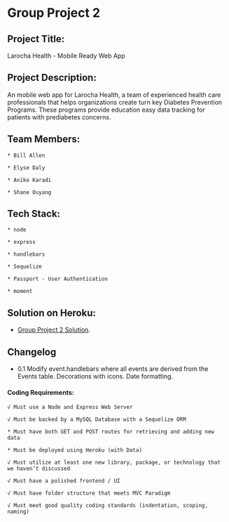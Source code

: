 # Group Project 2

## Project Title:
Larocha Health - Mobile Ready Web App

## Project Description:

An mobile web app for Larocha Health, a team of experienced health care professionals that helps organizations 
create turn key Diabetes Prevention Programs. These programs provide education easy data tracking for patients 
with prediabetes concerns.
	
## Team Members:
	
	* Bill Allen

	* Elyse Daly

	* Aniko Karadi

	* Shane Ouyang

## Tech Stack:

	* node

	* express

	* handlebars

	* Sequelize
	
	* Passport - User Authentication
	
	* moment


## Solution on Heroku:

- [Group Project 2 Solution]().

## Changelog

- 0.1 Modify event.handlebars where all events are derived from the Events table. Decorations with icons. Date formatting. 


#### Coding Requirements:

    √ Must use a Node and Express Web Server
    
    √ Must be backed by a MySQL Database with a Sequelize ORM  
    
    * Must have both GET and POST routes for retrieving and adding new data
    
    * Must be deployed using Heroku (with Data)
    
    √ Must utilize at least one new library, package, or technology that we haven’t discussed
    
    √ Must have a polished frontend / UI
    
    √ Must have folder structure that meets MVC Paradigm
    
    √ Must meet good quality coding standards (indentation, scoping, naming)